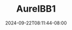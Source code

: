 --- 
title: "AurelBB1"
description: "  bokeh AurelBB1 telegram   baru"
date: 2024-09-22T08:11:44-08:00
file_code: "9fqifzpl8w5b"
draft: false
cover: "eprjzvkofqdi2dcc.jpg"
tags: ["indo", "bokep-indo", "bokep-viral", "bokep-ig"]
length: 138
fld_id: "1482980"
foldername: "Aurelbb update"
categories: ["Aurelbb update"]
views: 0
---